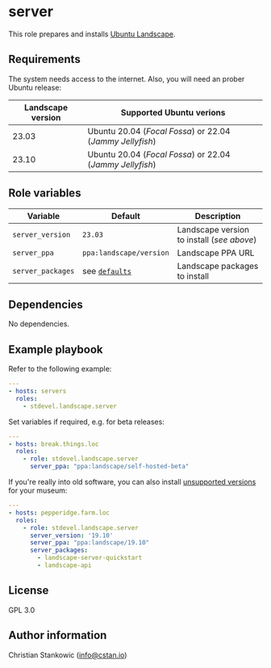 # server

This role prepares and installs [Ubuntu Landscape](https://landscape.canonical.com/).

## Requirements

The system needs access to the internet. Also, you will need an prober Ubuntu release:

| Landscape version | Supported Ubuntu verions |
| ----------------- | ------------------------ |
| 23.03 | Ubuntu 20.04 (*Focal Fossa*) or 22.04 (*Jammy Jellyfish*) |
| 23.10 | Ubuntu 20.04 (*Focal Fossa*) or 22.04 (*Jammy Jellyfish*) |

## Role variables

| Variable | Default | Description |
| -------- | ------- | ----------- |
| `server_version` | `23.03` | Landscape version to install (*see above*) |
| `server_ppa` | `ppa:landscape/version` | Landscape PPA URL |
| `server_packages` | see [`defaults`](defaults/main.yml) | Landscape packages to install |

## Dependencies

No dependencies.

## Example playbook

Refer to the following example:

```yaml
---
- hosts: servers
  roles:
    - stdevel.landscape.server
```

Set variables if required, e.g. for beta releases:

```yaml
---
- hosts: break.things.loc
  roles:
    - role: stdevel.landscape.server
      server_ppa: "ppa:landscape/self-hosted-beta"
```

If you're really into old software, you can also install [unsupported versions](https://launchpad.net/~landscape) for your museum:

```yaml
---
- hosts: pepperidge.farm.loc
  roles:
    - role: stdevel.landscape.server
      server_version: '19.10'
      server_ppa: "ppa:landscape/19.10"
      server_packages:
        - landscape-server-quickstart
        - landscape-api
```

## License

GPL 3.0

## Author information

Christian Stankowic (info@cstan.io)
